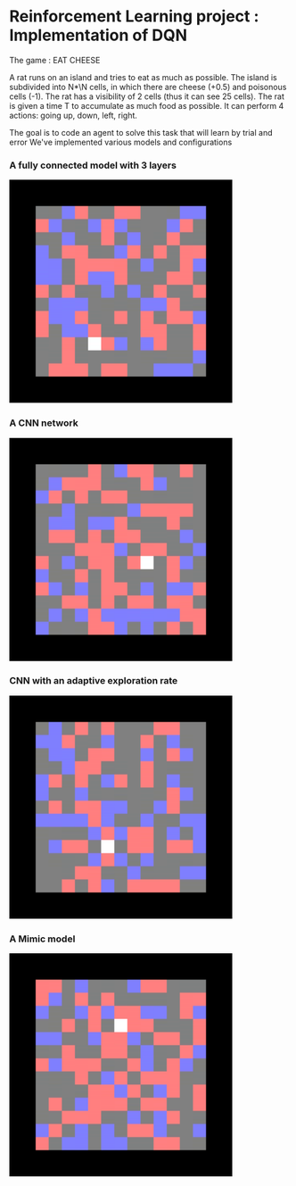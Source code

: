 # Reinforcement Learning project : Implementation of DQN 

The game :  EAT CHEESE

A rat runs on an island and tries to eat as much as possible. The island is subdivided into N*\N cells, in which there are cheese (+0.5) and poisonous cells (-1). The rat has a visibility of 2 cells (thus it can see 25 cells). The rat is given a time T to accumulate as much food as possible. It can perform 4 actions: going up, down, left, right.

The goal is to code an agent to solve this task that will learn by trial and error
We've implemented various models and configurations
### A fully connected model with 3 layers
 <img src="https://github.com/Ryosaeba8/DeepLearningMVA/blob/master/rl_project/videos/fc.gif" width="400"/>  
 
### A CNN network
 <img src="https://github.com/Ryosaeba8/DeepLearningMVA/blob/master/rl_project/videos/cnn.gif" width="400"/>  
 
### CNN with an adaptive exploration rate
 <img src="https://github.com/Ryosaeba8/DeepLearningMVA/blob/master/rl_project/videos/explore.gif" width="400"/>  
 
### A Mimic model
 <img src="https://github.com/Ryosaeba8/DeepLearningMVA/blob/master/rl_project/videos/mimic.gif" width="400"/>  
